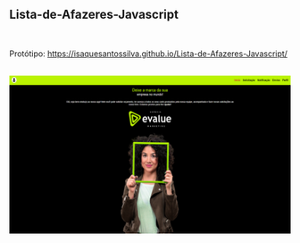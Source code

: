 ## Lista-de-Afazeres-Javascript

<br />

Protótipo: https://isaquesantossilva.github.io/Lista-de-Afazeres-Javascript/

<br />

<img src="https://github.com/IsaqueSantosSilva/Evalue/blob/main/src/assets/cover.png" alt="" width="1000" />
